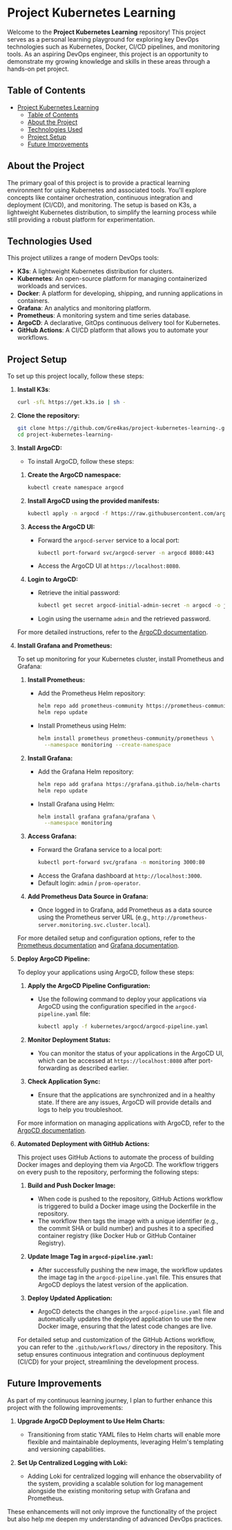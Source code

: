 # Project Kubernetes Learning

Welcome to the **Project Kubernetes Learning** repository! This project serves as a personal learning playground for exploring key DevOps technologies such as Kubernetes, Docker, CI/CD pipelines, and monitoring tools. As an aspiring DevOps engineer, this project is an opportunity to demonstrate my growing knowledge and skills in these areas through a hands-on pet project.

## Table of Contents

- [Project Kubernetes Learning](#project-kubernetes-learning)
  - [Table of Contents](#table-of-contents)
  - [About the Project](#about-the-project)
  - [Technologies Used](#technologies-used)
  - [Project Setup](#project-setup)
  - [Future Improvements](#future-improvements)

## About the Project

The primary goal of this project is to provide a practical learning environment for using Kubernetes and associated tools. You'll explore concepts like container orchestration, continuous integration and deployment (CI/CD), and monitoring. The setup is based on K3s, a lightweight Kubernetes distribution, to simplify the learning process while still providing a robust platform for experimentation.

## Technologies Used

This project utilizes a range of modern DevOps tools:

- **K3s**: A lightweight Kubernetes distribution for clusters.
- **Kubernetes**: An open-source platform for managing containerized workloads and services.
- **Docker**: A platform for developing, shipping, and running applications in containers.
- **Grafana**: An analytics and monitoring platform.
- **Prometheus**: A monitoring system and time series database.
- **ArgoCD**: A declarative, GitOps continuous delivery tool for Kubernetes.
- **GitHub Actions**: A CI/CD platform that allows you to automate your workflows.

## Project Setup

To set up this project locally, follow these steps:

1. **Install K3s**:
   ```bash
   curl -sfL https://get.k3s.io | sh -

2. **Clone the repository:**
   ```bash
   git clone https://github.com/Gre4kas/project-kubernetes-learning-.git
   cd project-kubernetes-learning-
3. **Install ArgoCD:**
   - To install ArgoCD, follow these steps:
   
   1. **Create the ArgoCD namespace:**
      ```bash
      kubectl create namespace argocd
      ```

   2. **Install ArgoCD using the provided manifests:**
      ```bash
      kubectl apply -n argocd -f https://raw.githubusercontent.com/argoproj/argo-cd/stable/manifests/install.yaml
      ```

   3. **Access the ArgoCD UI:**
      - Forward the `argocd-server` service to a local port:
        ```bash
        kubectl port-forward svc/argocd-server -n argocd 8080:443
        ```
      - Access the ArgoCD UI at `https://localhost:8080`.

   4. **Login to ArgoCD:**
      - Retrieve the initial password:
        ```bash
        kubectl get secret argocd-initial-admin-secret -n argocd -o jsonpath="{.data.password}" | base64 -d
        ```
      - Login using the username `admin` and the retrieved password.

   For more detailed instructions, refer to the [ArgoCD documentation](https://argo-cd.readthedocs.io/en/stable/getting_started/).

4. **Install Grafana and Prometheus:**

   To set up monitoring for your Kubernetes cluster, install Prometheus and Grafana:

   1. **Install Prometheus:**
      - Add the Prometheus Helm repository:
        ```bash
        helm repo add prometheus-community https://prometheus-community.github.io/helm-charts
        helm repo update
        ```
      - Install Prometheus using Helm:
        ```bash
        helm install prometheus prometheus-community/prometheus \
          --namespace monitoring --create-namespace
        ```

   2. **Install Grafana:**
      - Add the Grafana Helm repository:
        ```bash
        helm repo add grafana https://grafana.github.io/helm-charts
        helm repo update
        ```
      - Install Grafana using Helm:
        ```bash
        helm install grafana grafana/grafana \
          --namespace monitoring
        ```

   3. **Access Grafana:**
      - Forward the Grafana service to a local port:
        ```bash
        kubectl port-forward svc/grafana -n monitoring 3000:80
        ```
      - Access the Grafana dashboard at `http://localhost:3000`.
      - Default login: `admin` / `prom-operator`.

   4. **Add Prometheus Data Source in Grafana:**
      - Once logged in to Grafana, add Prometheus as a data source using the Prometheus server URL (e.g., `http://prometheus-server.monitoring.svc.cluster.local`).

   For more detailed setup and configuration options, refer to the [Prometheus documentation](https://prometheus.io/docs/introduction/overview/) and [Grafana documentation](https://grafana.com/docs/grafana/latest/getting-started/).

5. **Deploy ArgoCD Pipeline:**

   To deploy your applications using ArgoCD, follow these steps:

   1. **Apply the ArgoCD Pipeline Configuration:**
      - Use the following command to deploy your applications via ArgoCD using the configuration specified in the `argocd-pipeline.yaml` file:
        ```bash
        kubectl apply -f kubernetes/argocd/argocd-pipeline.yaml
        ```

   2. **Monitor Deployment Status:**
      - You can monitor the status of your applications in the ArgoCD UI, which can be accessed at `https://localhost:8080` after port-forwarding as described earlier.

   3. **Check Application Sync:**
      - Ensure that the applications are synchronized and in a healthy state. If there are any issues, ArgoCD will provide details and logs to help you troubleshoot.

   For more information on managing applications with ArgoCD, refer to the [ArgoCD documentation](https://argo-cd.readthedocs.io/en/stable/user-guide/).
6. **Automated Deployment with GitHub Actions:**

   This project uses GitHub Actions to automate the process of building Docker images and deploying them via ArgoCD. The workflow triggers on every push to the repository, performing the following steps:

   1. **Build and Push Docker Image:**
      - When code is pushed to the repository, GitHub Actions workflow is triggered to build a Docker image using the Dockerfile in the repository.
      - The workflow then tags the image with a unique identifier (e.g., the commit SHA or build number) and pushes it to a specified container registry (like Docker Hub or GitHub Container Registry).

   2. **Update Image Tag in `argocd-pipeline.yaml`:**
      - After successfully pushing the new image, the workflow updates the image tag in the `argocd-pipeline.yaml` file. This ensures that ArgoCD deploys the latest version of the application.

   3. **Deploy Updated Application:**
      - ArgoCD detects the changes in the `argocd-pipeline.yaml` file and automatically updates the deployed application to use the new Docker image, ensuring that the latest code changes are live.

   For detailed setup and customization of the GitHub Actions workflow, you can refer to the `.github/workflows/` directory in the repository. This setup ensures continuous integration and continuous deployment (CI/CD) for your project, streamlining the development process.

## Future Improvements

As part of my continuous learning journey, I plan to further enhance this project with the following improvements:

1. **Upgrade ArgoCD Deployment to Use Helm Charts:**
   - Transitioning from static YAML files to Helm charts will enable more flexible and maintainable deployments, leveraging Helm's templating and versioning capabilities.

2. **Set Up Centralized Logging with Loki:**
   - Adding Loki for centralized logging will enhance the observability of the system, providing a scalable solution for log management alongside the existing monitoring setup with Grafana and Prometheus.

These enhancements will not only improve the functionality of the project but also help me deepen my understanding of advanced DevOps practices.
